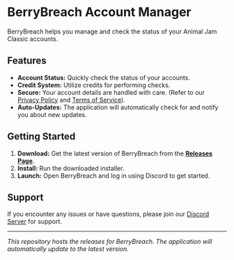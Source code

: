 # BerryBreach Account Manager

BerryBreach helps you manage and check the status of your Animal Jam Classic accounts.

## Features

*   **Account Status:** Quickly check the status of your accounts.
*   **Credit System:** Utilize credits for performing checks.
*   **Secure:** Your account details are handled with care. (Refer to our [Privacy Policy](https://glvckoma.github.io/BerryBreach-Privacy-Policy/PRIVACY.html) and [Terms of Service](https://glvckoma.github.io/BerryBreach-Privacy-Policy/TERMS.html)).
*   **Auto-Updates:** The application will automatically check for and notify you about new updates.

## Getting Started

1.  **Download:** Get the latest version of BerryBreach from the [**Releases Page**](https://github.com/glvckoma/Berry-Breach/releases).
2.  **Install:** Run the downloaded installer.
3.  **Launch:** Open BerryBreach and log in using Discord to get started.

## Support

If you encounter any issues or have questions, please join our [Discord Server](https://discord.gg/Nu2eE6d38a) for support.

---
*This repository hosts the releases for BerryBreach. The application will automatically update to the latest version.*
